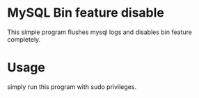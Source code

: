 # MySQL Bin feature disable

This simple program flushes mysql logs and disables bin feature completely.

# Usage

simply run this program with sudo privileges. 
